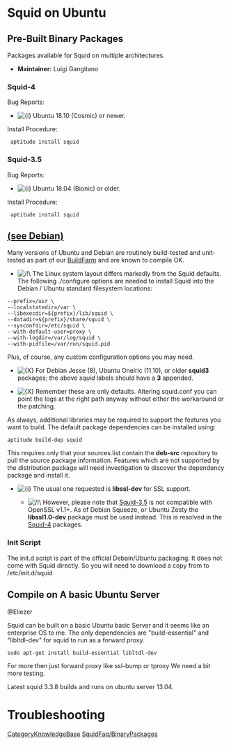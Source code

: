# Squid on Ubuntu

## Pre-Built Binary Packages

Packages available for Squid on multiple architectures.

  - **Maintainer:** Luigi Gangitano

### Squid-4

Bug Reports: [](https://bugs.launchpad.net/ubuntu/+source/squid)

  - ![{i}](https://wiki.squid-cache.org/wiki/squidtheme/img/icon-info.png)
    Ubuntu 18.10 (Cosmic) or newer.

Install Procedure:

``` 
 aptitude install squid
```

### Squid-3.5

Bug Reports: [](https://bugs.launchpad.net/ubuntu/+source/squid)

  - ![{i}](https://wiki.squid-cache.org/wiki/squidtheme/img/icon-info.png)
    Ubuntu 18.04 (Bionic) or older.

Install Procedure:

``` 
 aptitude install squid
```

## [(see Debian)](https://wiki.squid-cache.org/KnowledgeBase/Ubuntu/KnowledgeBase/Debian)

Many versions of Ubuntu and Debian are routinely build-tested and
unit-tested as part of our
[BuildFarm](https://wiki.squid-cache.org/KnowledgeBase/Ubuntu/BuildFarm#)
and are known to compile OK.

  - ![/\!\\](https://wiki.squid-cache.org/wiki/squidtheme/img/alert.png)
    The Linux system layout differs markedly from the Squid defaults.
    The following ./configure options are needed to install Squid into
    the Debian / Ubuntu standard filesystem locations:

<!-- end list -->

    --prefix=/usr \
    --localstatedir=/var \
    --libexecdir=${prefix}/lib/squid \
    --datadir=${prefix}/share/squid \
    --sysconfdir=/etc/squid \
    --with-default-user=proxy \
    --with-logdir=/var/log/squid \
    --with-pidfile=/var/run/squid.pid

Plus, of course, any custom configuration options you may need.

  - ![{X}](https://wiki.squid-cache.org/wiki/squidtheme/img/icon-error.png)
    For Debian Jesse (8), Ubuntu Oneiric (11.10), or older **squid3**
    packages; the above *squid* labels should have a **3** appended.

  - ![{X}](https://wiki.squid-cache.org/wiki/squidtheme/img/icon-error.png)
    Remember these are only defaults. Altering squid.conf you can point
    the logs at the right path anyway without either the workaround or
    the patching.

As always, additional libraries may be required to support the features
you want to build. The default package dependencies can be installed
using:

    aptitude build-dep squid

This requires only that your sources.list contain the **deb-src**
repository to pull the source package information. Features which are
not supported by the distribution package will need investigation to
discover the dependency package and install it.

  - ![{i}](https://wiki.squid-cache.org/wiki/squidtheme/img/icon-info.png)
    The usual one requested is **libssl-dev** for SSL support.
    
      - ![/\!\\](https://wiki.squid-cache.org/wiki/squidtheme/img/alert.png)
        However, please note that
        [Squid-3.5](https://wiki.squid-cache.org/KnowledgeBase/Ubuntu/Squid-3.5#)
        is not compatible with OpenSSL v1.1+. As of Debian Squeeze, or
        Ubuntu Zesty the **libssl1.0-dev** package must be used instead.
        This is resolved in the
        [Squid-4](https://wiki.squid-cache.org/KnowledgeBase/Ubuntu/Squid-4#)
        packages.

### Init Script

The init.d script is part of the official Debain/Ubuntu packaging. It
does not come with Squid directly. So you will need to download a copy
from
[](https://alioth.debian.org/plugins/scmgit/cgi-bin/gitweb.cgi?p=pkg-squid/pkg-squid3.git;a=blob_plain;f=debian/squid.rc)
to /etc/init.d/squid

## Compile on A basic Ubuntu Server

@Eliezer

Squid can be built on a basic Ubuntu basic Server and it seems like an
enterprise OS to me. The only dependencies are "build-essential" and
"libltdl-dev" for squid to run as a forward proxy.

    sudo apt-get install build-essential libltdl-dev

For more then just forward proxy like ssl-bump or tproxy We need a bit
more testing.

Latest squid 3.3.8 builds and runs on ubuntu server 13.04.

# Troubleshooting

[CategoryKnowledgeBase](https://wiki.squid-cache.org/KnowledgeBase/Ubuntu/CategoryKnowledgeBase#)
[SquidFaq/BinaryPackages](https://wiki.squid-cache.org/KnowledgeBase/Ubuntu/SquidFaq/BinaryPackages#)

